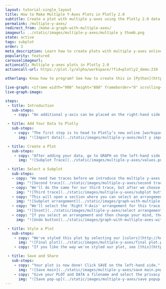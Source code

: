 ```yaml
---
layout: tutorial-single_layout
title: How to Make Multiple Y-Axes Plots in Plotly 2.0
subtitle: Create a plot with multiple y-axes using the Plotly 2.0 data visualization tool
permalink: /multiple-y-axes/
redirect_from: /make-a-graph-with-multiple-axes/
imageurl: ../static/images/multiple-y-axes/multiple y thumb.png
state: active
tags: subplot
order: 3
meta_description: Learn how to create plots with multiple y-axes online using Plotly 2.0 graphing software.
popularity: featured
carouselimageurl:
actioncall: Multiple y-axes plots in Plotly 2.0
actioncall-url: https://plot.ly/alpha/workspace/?fid=plotly2_demo:219

otherlang: Know how to program? See how to create this in [Python](https://plot.ly/python/multiple-axes/#multiple-yaxes) or [R](https://plot.ly/r/multiple-axes/#multiple-y-axes).

live-graph: <iframe width="900" height="800" frameborder="0" scrolling="no" src="https://plot.ly/~plotly2_demo/219.embed"></iframe>
live-graph-image:

steps:
 - title: Introduction
   sub-steps:
    - copy: "An additional y-axis can be placed on the right-hand side of your graph, and it's really simple to create. This feature is useful if you'd like to compare datasets with vastly different ranges or types of data."

 - title: Add Your Data to Plotly
   sub-steps:
    - copy: "The first step is to head to Plotly’s new online [workspace](https://plot.ly/create) and [add your data](http://help.plot.ly/add-data-to-the-plotly-grid/). It's also a good idea to name your columns beforehand (either by [adding your data](http://help.plot.ly/plotly1/add-data-to-the-plotly1-grid/#how-to-enter-data-in-the-grid) using [Plotly 1.0](https://plot.ly/plot), or naming them in the CSV or Excel file that you're uploading), and [label your axes](http://help.plot.ly/style-your-plots/#step-6-axes). This will make selecting specific traces easier."
      img: "![Import data](../static/images/multiple-y-axes/mult y import.png)"

 - title: Create a Plot
   sub-steps:
    - copy: "After adding your data, go to GRAPH on the left-hand side, then 'Create'. Choose your 'Chart type', and add your traces using the X and Y dropdown (this section is different depending on the [chart type]((http://help.plot.ly/tutorials/#basic)). We'll use the [grouped bar](http://help.plot.ly/grouped-bar-chart/) chart type for this tutorial."
      img: "![Subplot Trace](../static/images/multiple-y-axes/values.png)"

 - title: Select a Subplot
   sub-steps:
   - copy: "We need two traces before we introduce the multiple y-axes feature, so we'll click the blue '+Trace' button on the right-hand side of the panel to add the second trace."
     img: "![Second trace](../static/images/multiple-y-axes/second trace.png)"
   - copy: "We'll do the same for our third trace, but after we choose the [line graph](http://help.plot.ly/make-a-line-graph/) chart type for this trace and select our x and y values, we'll click on 'Subplot and Multiple Axes'."
     img: "![Third trace](../static/images/multiple-y-axes/subplot button.png)"
   - copy: "This will open a section where you can select an arrangement for your subplot."
     img: "![Subplot arrangement](../static/images/graph-with-multiple-axes-with-excel/arrangements.png)"
   - copy: "We'll select the 'Right Y-Axis' arrangement for this trace, and click CONFIRM."
     img: "![Inset](../static/images/multiple-y-axes/select arrangement.png)"
   - copy: "If you select an arrangement and then change your mind, the 'Undo' button will cancel the last arrangement selection *only*. This is very important to remember."
     img: "![Undo button](../static/images/graph-with-multiple-axes-with-excel/general undo button.png)"

 - title: Style a Plot
   sub-steps:
    - copy: "We've styled this plot by selecting our [colors](http://help.plot.ly/style-your-plots/#step-3-traces), dressing up our [legend](http://help.plot.ly/style-your-plots/#step-7-legend), adding [tick markers](http://help.plot.ly/style-your-plots/#step-6-axes), and playing with the [grid lines](http://help.plot.ly/style-your-plots/#step-6-axes). For more styling tips, consult [this](http://help.plot.ly/style-your-plots/) page."
      img: "![Final plot](../static/images/multiple-y-axes/final plot.png)"
    - copy: "If you like the way we've styled our plot, see [this](http://help.plot.ly/style-your-plots/) great tutorial."

 - title: Save and Share
   sub-steps:
    - copy: "Your plot is now done! Click SAVE on the left-hand side."
      img: "![Save main](../static/images/multiple-y-axes/save main.png)"
    - copy: "Give your PLOT and DATA a filename and select the privacy setting. For more information on how sharing works, including the difference between private, public, and secret sharing, visit [this](http://help.plot.ly/save-share-and-export-in-plotly/) page."
      img: "![Save pop-up](../static/images/multiple-y-axes/save popup.png)"
---
```

